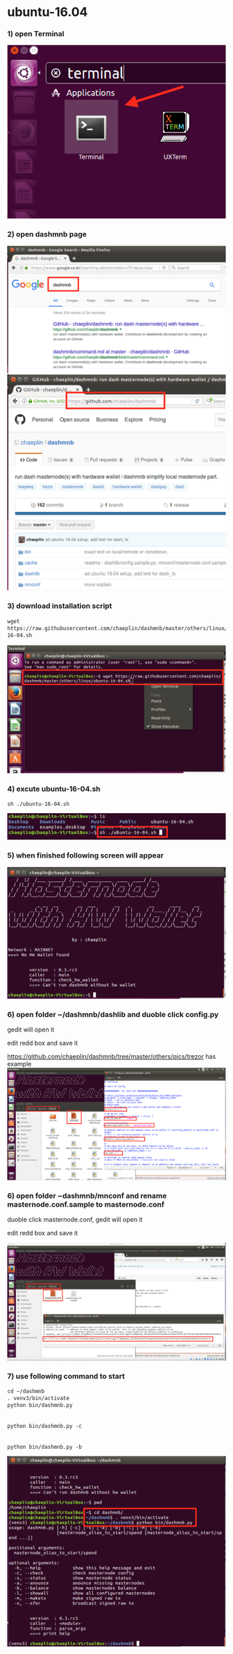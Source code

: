 ubuntu-16.04 
=============================================

### 1) open Terminal
![1](./u01.png)


### 2) open dashmnb page
![1](./u02.png)
![1](./u03.png)


### 3) download installation script
```
wget https://raw.githubusercontent.com/chaeplin/dashmnb/master/others/linux/ubuntu-16-04.sh
```
![1](./u04.png)

### 4) excute ubuntu-16-04.sh
```
sh ./ubuntu-16-04.sh
```
![1](./u05.png)

### 5) when finished following screen will appear

![1](./u06.png)


### 6) open folder ~/dashmnb/dashlib and duoble click config.py

gedit will open it

edit redd box and save it

https://github.com/chaeplin/dashmnb/tree/master/others/pics/trezor has example
![1](./u07.png)



### 6) open folder ~dashmnb/mnconf and rename masternode.conf.sample to masternode.conf

duoble click masternode.conf, gedit will open it

edit redd box and save it

![1](./u08.png)

### 7) use following command to start
```
cd ~/dashmnb
. venv3/bin/activate
python bin/dashmnb.py


python bin/dashmnb.py -c


python bin/dashmnb.py -b
```


![1](./u09.png)

